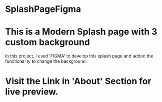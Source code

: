 # SplashPageFigma
# This is a Modern Splash page with 3 custom background
In this project, I used 'FIGMA' to develop this splash page and added the functionality to change the background.
# Visit the Link in 'About' Section for live preview.
